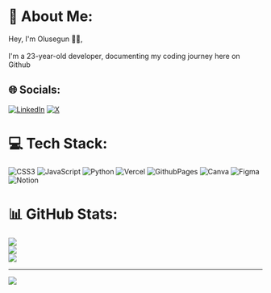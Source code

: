 # 💫 About Me:
Hey, I'm Olusegun 👋🏾,<br><br>I'm a 23-year-old developer, documenting my coding journey here on Github


## 🌐 Socials:
[![LinkedIn](https://img.shields.io/badge/LinkedIn-%230077B5.svg?logo=linkedin&logoColor=white)](https://linkedin.com/in/https://www.linkedin.com/in/olusegun-bamgbelu-163208209/) [![X](https://img.shields.io/badge/X-black.svg?logo=X&logoColor=white)](oluseguncodes) 

# 💻 Tech Stack:
![CSS3](https://img.shields.io/badge/css3-%231572B6.svg?style=for-the-badge&logo=css3&logoColor=white) ![JavaScript](https://img.shields.io/badge/javascript-%23323330.svg?style=for-the-badge&logo=javascript&logoColor=%23F7DF1E) ![Python](https://img.shields.io/badge/python-3670A0?style=for-the-badge&logo=python&logoColor=ffdd54) ![Vercel](https://img.shields.io/badge/vercel-%23000000.svg?style=for-the-badge&logo=vercel&logoColor=white) ![GithubPages](https://img.shields.io/badge/github%20pages-121013?style=for-the-badge&logo=github&logoColor=white) ![Canva](https://img.shields.io/badge/Canva-%2300C4CC.svg?style=for-the-badge&logo=Canva&logoColor=white) ![Figma](https://img.shields.io/badge/figma-%23F24E1E.svg?style=for-the-badge&logo=figma&logoColor=white) ![Notion](https://img.shields.io/badge/Notion-%23000000.svg?style=for-the-badge&logo=notion&logoColor=white) 
# 📊 GitHub Stats:
![](https://github-readme-stats.vercel.app/api?username=oluseguncodess&theme=dark&hide_border=false&include_all_commits=false&count_private=false)<br/>
![](https://github-readme-streak-stats.herokuapp.com/?user=oluseguncodess&theme=dark&hide_border=false)<br/>
![](https://github-readme-stats.vercel.app/api/top-langs/?username=oluseguncodess&theme=dark&hide_border=false&include_all_commits=false&count_private=false&layout=compact)

---
[![](https://visitcount.itsvg.in/api?id=oluseguncodess&icon=0&color=0)](https://visitcount.itsvg.in)

<!-- Proudly created with GPRM ( https://gprm.itsvg.in ) -->